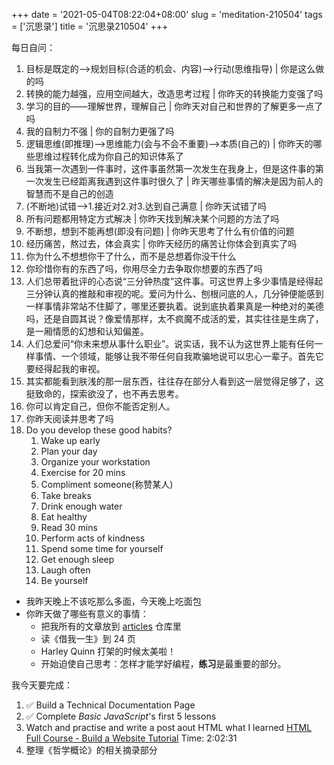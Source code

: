 +++
date = '2021-05-04T08:22:04+08:00'
slug = 'meditation-210504'
tags = ['沉思录']
title = '沉思录210504'
+++

每日自问：

1. 目标是既定的-->规划目标(合适的机会、内容)-->行动(思维指导) | 你是这么做的吗
2. 转换的能力越强，应用空间越大，改造思考过程 | 你昨天的转换能力变强了吗
3. 学习的目的——理解世界，理解自己 | 你昨天对自己和世界的了解更多一点了吗
4. 我的自制力不强 | 你的自制力更强了吗
5. 逻辑思维(即推理)-->思维能力(会与不会不重要)-->本质(自己的) | 你昨天的哪些思维过程转化成为你自己的知识体系了
6. 当我第一次遇到一件事时，这件事虽然第一次发生在我身上，但是这件事的第一次发生已经距离我遇到这件事时很久了 | 昨天哪些事情的解决是因为前人的智慧而不是自己的创造
7. (不断地)试错-->1.接近对2.对3.达到自己满意 | 你昨天试错了吗
8. 所有问题都用特定方式解决 | 你昨天找到解决某个问题的方法了吗
9. 不断想，想到不能再想(即没有问题) | 你昨天思考了什么有价值的问题
10. 经历痛苦，熬过去，体会真实 | 你昨天经历的痛苦让你体会到真实了吗
11. 你为什么不想想你干了什么，而不是总想着你没干什么
12. 你珍惜你有的东西了吗，你用尽全力去争取你想要的东西了吗
13. 人们总带着批评的心态说“三分钟热度”这件事。可这世界上多少事情是经得起三分钟认真的推敲和审视的呢。爱问为什么、刨根问底的人，几分钟便能感到一样事情非常站不住脚了，哪里还要执着。说到底执着果真是一种绝对的美德吗，还是自圆其说？像爱情那样，太不疯魔不成活的爱，其实往往是生病了，是一厢情愿的幻想和认知偏差。
14. 人们总爱问“你未来想从事什么职业”。说实话，我不认为这世界上能有任何一样事情、一个领域，能够让我不带任何自我欺骗地说可以忠心一辈子。首先它要经得起我的审视。
15. 其实都能看到肤浅的那一层东西，往往存在部分人看到这一层觉得足够了，这挺致命的，探索欲没了，也不再去思考。
16. 你可以肯定自己，但你不能否定别人。
17. 你昨天阅读并思考了吗
18. Do you develop these good habits?
    1. Wake up early
    2. Plan your day
    3. Organize your workstation
    4. Exercise for 20 mins
    5. Compliment someone(称赞某人)
    6. Take breaks
    7. Drink enough water
    8. Eat healthy
    9. Read 30 mins
    10. Perform acts of kindness
    11. Spend some time for yourself
    12. Get enough sleep
    13. Laugh often
    14. Be yourself

- 我昨天晚上不该吃那么多面，今天晚上吃面包
- 你昨天做了哪些有意义的事情：
  - 把我所有的文章放到 [articles](https://github.com/tianheg/articles) 仓库里
  - 读《借我一生》到 24 页
  - Harley Quinn 打架的时候太美啦！
  - 开始迫使自己思考：怎样才能学好编程，**练习**是最重要的部分。

我今天要完成：

1. :white_check_mark: Build a Technical Documentation Page
2. :white_check_mark: Complete _Basic JavaScript_'s first 5 lessons
3. Watch and practise and write a post aout HTML what I learned [HTML Full Course - Build a Website Tutorial](https://youtu.be/pQN-pnXPaVg) Time: 2:02:31
4. 整理《哲学概论》的相关摘录部分
